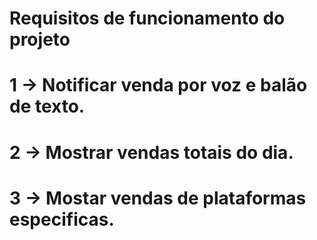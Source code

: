 # Requisitos de funcionamento do projeto

# 1 -> Notificar venda por voz e balão de texto.

# 2 -> Mostrar vendas totais do dia.

# 3 -> Mostar vendas de plataformas especificas.